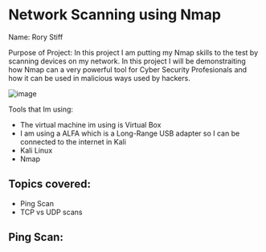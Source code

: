 # Network Scanning using Nmap 

Name: Rory Stiff


Purpose of Project: In this project I am putting my Nmap skills to the test by scanning devices on my network.
In this project I will be demonstraiting how Nmap can a very powerful tool for Cyber Security Profesionals and how
it can be used in malicious ways used by hackers. 

![image](https://github.com/user-attachments/assets/1ff3c27a-535d-4e94-ab37-0b805ecdba7f)



Tools that Im using:
- The virtual machine im using is Virtual Box
- I am using a ALFA which is a Long-Range USB adapter so I can be connected to the internet in Kali
- Kali Linux
- Nmap


Topics covered:
-
- Ping Scan
- TCP vs UDP scans




Ping Scan:
-








